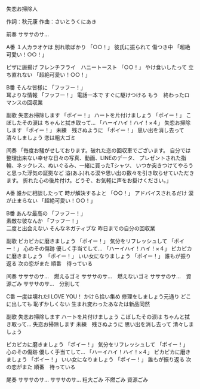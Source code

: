 失恋お掃除人

作詞：秋元康
作曲：さいとうくにあき

前奏
サササのサ…

A番
１人カラオケは
別れ歌ばかり 「○○！」 
彼氏に振られて
傷つき中 「超絶可愛い！○○！」 

ピザに唐揚げ
フレンチフライ　ハニートースト 「○○！」 
やけ食いしたって
立ち直れない 「超絶可愛い！○○！」 

B番
そんな皆様に 「フッフー！」  
耳よりな情報 「フッフー！」 
電話一本で
すぐに駆けつける
もう　終わったロマンスの回収業

副歌
失恋お掃除します 「ポイー！」 
ハートを片付けましょう 「ポイー！」 
こぼしたその涙は
ちゃんと拭き取って… 「ハーイハイ！ハイ！×４」 
失恋お掃除します 「ポイー！」 
未練　残さぬように 「ポイー！」 
思い出を消し去って
清々しましょう
恋は粗大ゴミ

间奏
「毎度お騒がせしております。破れた恋の回収車でございます。
自分では整理出来ない幸せな日々の写真、動画、LINEのデータ、
プレゼントされた指輪、ネックレス、ぬいぐるみ、一緒に買ったTシャツ、
いつか突きつけてやろうと思った浮気の証拠など
溢(あふ)れる涙や思い出の数々を引き取らせていただきます。
折れた心の後片付け。どうぞ、お気軽に声をお掛けください。」

A番
誰かに相談したって
時が解決するよと 「○○！」 
アドバイスされるだけ
涙が止まらない 「超絶可愛い！○○！」 

B番
あんな最高の 「フッフー！」  
素敵な彼なんか 「フッフー！」  
二度と出会えない
そんなネガティブな
昨日までの自分の回収業

副歌
ピカピカに磨きましょう 「ポイー！」
気分をリフレッシュして 「ポイー！」
心のその傷跡
優しく手当てして… 「ハーイハイ！ハイ！×４」
ピカピカに磨きましょう　「ポイー！」
いい女になりましょう 「ポイー！」
誰もが振り返る
次の恋がまた
順番　待っている

间奏
サササのサ…　燃えるゴミ
サササのサ…　燃えないゴミ
サササのサ…　資源ごみ
サササのサ…　分別して

C番
一度は壊れたI LOVE YOU！
かけら拾い集め
修理をしましょう元通り
どこに出しても
恥ずかしくない
生まれ変わったあなたは新品同然

副歌
失恋お掃除します
ハートを片付けましょう
こぼしたその涙は
ちゃんと拭き取って…
失恋お掃除します 
未練　残さぬように
思い出を消し去って
清々しましょう

ピカピカに磨きましょう 「ポイー！」 
気分をリフレッシュして 「ポイー！」 
心のその傷跡
優しく手当てして… 「ハーイハイ！ハイ！×４」 
ピカピカに磨きましょう 「ポイー！」 
いい女になりましょう 「ポイー！」 
誰もが振り返る
次の恋がまた
順番　待っている

尾奏
サササのサ…
サササのサ…
粗大ごみ
不燃ごみ
資源ごみ